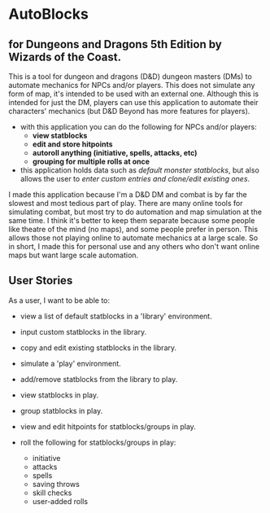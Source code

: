 # AutoBlocks
## for Dungeons and Dragons 5th Edition by Wizards of the Coast.
<p>
This is a tool for dungeon and dragons (D&D) dungeon masters (DMs) to automate mechanics for NPCs and/or players. This does not simulate any form of map, it's intended to be used with an external one. Although this is intended for just the DM, players can use this application to automate their characters' mechanics (but D&D Beyond has more features for players).
</p>

- with this application you can do the following for NPCs and/or players:
  - **view statblocks**
  - **edit and store hitpoints**
  - **autoroll anything (initiative, spells, attacks, etc)**
  - **grouping for multiple rolls at once**
- this application holds data such as *default monster statblocks*, but also allows the user to *enter custom entries and clone/edit existing ones*.
<p>
I made this application because I'm a D&D DM and combat is by far the slowest and most tedious part of play. There are many online tools for simulating combat, but most try to do automation and map simulation at the same time. I think it's better to keep them separate because some people like theatre of the mind (no maps), and some people prefer in person. This allows those not playing online to automate mechanics at a large scale. So in short, I made this for personal use and any others who don't want online maps but want large scale automation. 
</p>

## User Stories
<p>
As a user, I want to be able to:
</p>

- view a list of default statblocks in a 'library' environment.
- input custom statblocks in the library.
- copy and edit existing statblocks in the library. 


- simulate a 'play' environment.
- add/remove statblocks from the library to play.
- view statblocks in play.
- group statblocks in play.
- view and edit hitpoints for statblocks/groups in play.
- roll the following for statblocks/groups in play:
  - initiative
  - attacks
  - spells
  - saving throws
  - skill checks
  - user-added rolls